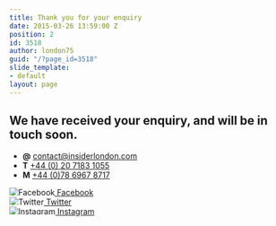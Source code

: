 ```yaml
---
title: Thank you for your enquiry
date: 2015-03-26 13:59:00 Z
position: 2
id: 3518
author: london75
guid: "/?page_id=3518"
slide_template:
- default
layout: page
---
```


## We have received your enquiry, and will be in touch soon.

<ul class="list-bare">
  <li>
    <strong>@</strong>
    <a href="mailto:contact@insiderlondon.com" onclick="gtag('event', 'Click', { 'event_category': 'Email' });">
      contact@insiderlondon.com
    </a>
  </li>
  <li>
    <strong>T</strong>
    <a href="tel:442071831055" onclick="gtag('event', 'Click', { 'event_category': 'Call' });">
      +44 (0) 20 7183 1055
    </a>
  </li>
  <li>
    <strong>M</strong>
    <a href="tel:447869678717" onclick="gtag('event', 'Click', { 'event_category': 'Call' });">
      +44 (0)78 6967 8717
    </a>
  </li>
</ul>


<p>
<a href="http://www.facebook.com/insiderlondon" target="_blank"><img src="/uploads/contact_fb_icon_insider-blue_small.png" alt="Facebook" style="max-height:1em;">&nbsp;Facebook</a><br />
<a href="https://twitter.com/#!/insiderlondon" target="_blank"><img src="/uploads/contact_twitter_icon_insider-blue_small.png" alt="Twitter" style="max-height:1em;">&nbsp;Twitter</a> <br />
<a href="https://www.instagram.com/insiderlondontours/" target="_blank"><img src="/uploads/contact_instagram_icon_insider-blue_small.png" alt="Instagram" style="max-height:1em;">&nbsp;Instagram</a> <br />
</p>
